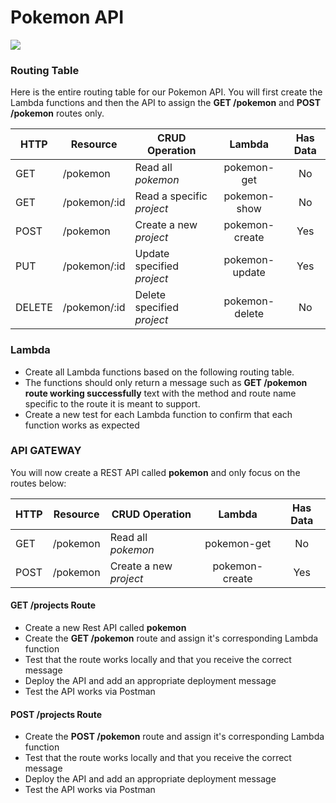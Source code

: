 # Pokemon API

![](https://i.imgur.com/rRKtN1B.jpg)

### Routing Table

Here is the entire routing table for our Pokemon API.  You will first create the Lambda functions and then the API to assign the **GET /pokemon** and **POST /pokemon** routes only. 

HTTP  | Resource  | CRUD Operation | Lambda | Has Data
-----------|------------------|------------------|:---:|:---:
GET     | /pokemon          | Read all _pokemon_ | pokemon-get | No
GET     | /pokemon/:id      | Read a specific _project_ | pokemon-show | No
POST    | /pokemon          | Create a new _project_ | pokemon-create | Yes
PUT     | /pokemon/:id      | Update specified _project_  | pokemon-update | Yes
DELETE  | /pokemon/:id      | Delete specified _project_ | pokemon-delete | No

### Lambda

- Create all Lambda functions based on the following routing table.
- The functions should only return a message such as **GET /pokemon route working successfully** text with the method and route name specific to the route it is meant to support. 
- Create a new test for each Lambda function to confirm that each function works as expected

### API GATEWAY

You will now create a REST API called **pokemon** and only focus on the routes below:

HTTP  | Resource  | CRUD Operation | Lambda | Has Data
-----------|------------------|------------------|:---:|:---:
GET     | /pokemon          | Read all _pokemon_ | pokemon-get | No
POST    | /pokemon          | Create a new _project_ | pokemon-create | Yes


#### GET /projects Route
- Create a new Rest API called **pokemon** 
- Create the **GET /pokemon** route and assign it's corresponding Lambda function
- Test that the route works locally and that you receive the correct message
- Deploy the API and add an appropriate deployment message
- Test the API works via Postman

#### POST /projects Route
- Create the **POST /pokemon** route and assign it's corresponding Lambda function
- Test that the route works locally and that you receive the correct message
- Deploy the API and add an appropriate deployment message
- Test the API works via Postman
